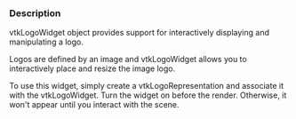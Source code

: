 ### Description

vtkLogoWidget object provides support for interactively displaying and manipulating a logo. 

Logos are defined by an image and vtkLogoWidget allows you to interactively place and resize the image logo. 

To use this widget, simply create a vtkLogoRepresentation and associate it with the vtkLogoWidget. Turn the widget on before the render. Otherwise, it won't appear until you interact with the scene.
